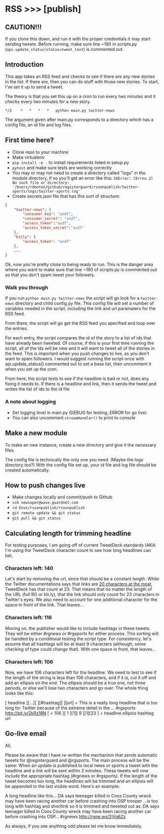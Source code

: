 # RSS >>> [publish]

## CAUTION!!!

If you clone this down, and run it with the proper credentials it may start sending tweets.
Before running, make sure line ~190 in scripts.py (`api.update_status(status=tweet_text`) is commented out.

## Introduction

This app takes an RSS feed and checks to see if there are any new stories in the list. If there are, then you can do stuff with those new stories. To start, I've set it up to send a tweet.

The theory is that you set this up on a cron to run every two minutes and it checks every two minutes for a new story.

`*/2	*	*	*	*	python main.py twitter-news`

The argument given after main.py corresponds to a directory which has a config file, an id file and log files.

## First time here?

* Clone repo to your machine
* Make virtualenv
* `pip install -e .` to install requirements listed in setup.py
* `pytest` and make sure tests are working correctly
* You may or may not need to create a directory called "logs" in the module directory, if so you'll get an error like this:
`IOError: [Errno 2] No such file or directory: '/Users/rdenton/github/registerguard/rssonpublish/twitter-sports/logs/twitter-sports.log'`
* Create secrets.json file that has this sort of structure:

```json
{
	"twitter-news": {
		"consumer_key": "asdf",
		"consumer_secret": "asdf",
		"access_token":"asdf",
		"access_token_secret":"asdf"
	},
	"bitly": {
		"access_token": "asdf"
	},
	...
}
```

Ok, now you're pretty close to being ready to run. This is the danger area where you want to make sure that line ~190 of scripts.py is commented out so that you don't spam tweet your followers.

### Walk you through

If you run `python main.py twitter-news` the script will go look for a `twitter-news` directory and child config.py file. This config file will set a number of variables needed in the script, including the link and url paramaters for the RSS feed.

From there, the script will go get the RSS feed you specified and loop over the entries.

For each entry, the script compares the id of the story to a list of ids that have already been tweeted. Of course, if this is your first time running the script, all of the ids will be new and it will want to tweet all of the stories in the feed. This is important when you push changes to live, as you don't want to spam followers. I would suggest running the script once with api.update_status() commented out to set a base list, then uncomment it when you set up the cron.

From here, the script tests to see if the headline is bad or not, does any fixing it needs to. If there is a headline and link, then it sends the tweet and writes the list of ids to the id file

### A note about logging

* Set logging level in main.py (DEBUG for testing, ERROR for go live)
* You can also uncomment `streamHandler()` to print to console

## Make a new module

To make an new instance, create a new directory and give it the necessary files.

The config file is technically the only one you need. (Maybe the logs directory too?) With the config file set up, your id file and log file should be created automatically.

## How to push changes live

* Make changes locally and commit/push to Github
* `ssh newsoper@wave.guardnet.com`
* `cd Envs/rssonpublish/rssonpublish`
* `git remote update && git status`
* `git pull && git status`

## Calculating length for trimming headline

For testing purposes, I am going off of current TweetDeck standards (AKA: I'm using the TweetDeck character count to see how long headlines can be).

### Characters left: 140

Let's start by removing the url, since that should be a constant length. While the Twitter documentations says that links are [20 characters at the most](https://dev.twitter.com/basics/tco#how-do-i-calculate-if-a-tweet-with-a-link-is-going-to-be-over-140-characters-or-not), TweetDeck has that count at 23. That means that no matter the length of the URL (full RG or bit.ly), that the link should only count for 23 characters in Twitter's eyes. We also need to account for one additional character for the space in front of the link. That leaves...

### Characters left: 116

Moving on, the publisher would like to include hashtags in these tweets. They will be either #rgnews or #rgsports for either process. This sorting will be handled by a conditional testing the script type. For consistency, let's assume that all hashtags will be at least 9 characters (although, some checking of type could change that). With one space in front, that leaves...

### Characters left: 106

Now, we have 106 characters left for the headline. We need to test to see if the length of the string is less than 106 characters, and if it is, cut it off and add an ellipsis on the end. The ellipsis should be a true one, not three periods, or else we'll lose two characters and go over. The whole thing looks like this:

[ headline ][...][ ][#hashtag][ ][url] = This is a really long headline that is too long for Twitter because of the extreme detail in the … #rgsports http://bit.ly/2kRz18N
[  < 106   ][ 1 ][1][   9    ][1][23 ] = headline ellipsis hashtag url

## Go-live email

All,

Please be aware that I have re-written the mechanism that sends automatic tweets for @registerguard and @rgsports. The main process will be the same: When an update is published to local news or sports a tweet with the headline and a link will be sent within 2 minutes. These tweets will now include the appropriate hashtag (#rgnews or #rgsports). If the length of the tweet becomes too long, the headlines will be trimmed and an ellipsis will be appended to the last visible word. Here's an example:

A long headline like this...
DA says teenager killed in Coos County wreck may have been racing another car before crashing into OSP trooper
...is too long with hashtag and shortlink so it is trimmed and tweeted out as:
DA says teenager killed in Coos County wreck may have been racing another car before crashing into OSP… #rgnews http://rgne.ws/2jVg6Zz

As always, if you see anything odd please let me know immediately.
